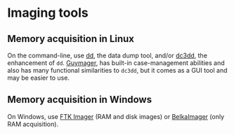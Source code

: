 # Imaging tools

## Memory acquisition in Linux

On the command-line, use [dd](https://linuxhandbook.com/dd-command/), the data dump tool, and/or [dc3dd](https://sourceforge.net/projects/dc3dd/), the enhancement of `dd`. [Guymager](https://guymager.sourceforge.io/), has built-in case-management abilities and also has many functional similarities to `dc3dd`, but it comes as a GUI tool and may be easier to use.

## Memory acquisition in Windows

On Windows, use [FTK Imager](https://accessdata.com/product-download/ftk-imager-version-3-4-3/) (RAM and disk images) or [BelkaImager](https://belkasoft.com/es/bat) (only RAM acquisition).